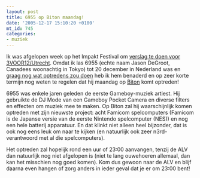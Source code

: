 ```yaml
---
layout: post
title: 6955 op Biton maandag!
date: '2005-12-17 15:10:20 +0100'
mt_id: 745
categories:
- muziek
---
```

Ik was afgelopen week op het Impakt Festival om <a href="/2005/12/impakt-festival.html">verslag te doen voor 3VOOR12/Utrecht</a>. Omdat ik las 6955 (echte naam Jason DeGroot, Canadees woonachtig in Tokyo) tot 20 december in Nederland was en <a href="http://www.robotandproud.com/6955/EPK/">graag nog wat optredens zou doen</a> heb ik hem benaderd en op zeer korte termijn nog weten te regelen dat hij maandag op <a href="http://www.biton.nl/">Biton</a> komt optreden!

6955 was enkele jaren geleden de eerste Gameboy-muziek artiest. Hij gebruikte de DJ Mode van een Gameboy Pocket Camera en diverse filters en effecten om muziek mee te maken. Op Biton zal hij waarschijnlijk komen optreden met zijn nieuwste project: acht Famicom spelcomputers (Famicom is de Japanse versie van de eerste Nintendo spelcomputer (NES)) en nog een hele batterij apparatuur. En dat klinkt niet alleen heel bijzonder, dat is ook nog eens leuk om naar te kijken (en natuurlijk ook zeer n3rd-verantwoord met al die spelcomputers).

Het optreden zal hopelijk rond een uur of 23:00 aanvangen, tenzij de ALV dan natuurlijk nog niet afgelopen is (niet te lang ouwehoeren allemaal, dan kan het misschien nog goed komen). Kom dus gewoon naar de ALV en blijf daarna even hangen of zorg anders in ieder geval dat je er om 23:00 bent!
